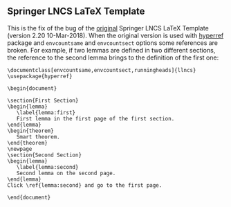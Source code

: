 ## Springer LNCS LaTeX Template

This is the fix of the bug of the [original][1] Springer LNCS LaTeX
Template (version 2.20 10-Mar-2018). When the original version is used
with [hyperref][2] package and `envcountsame` and `envcountsect`
options some references are broken. For example, if two lemmas are
defined in two different sections, the reference to the second lemma
brings to the definition of the first one:

    \documentclass[envcountsame,envcountsect,runningheads]{llncs}
    \usepackage{hyperref}
    
    \begin{document}
    
    \section{First Section}
    \begin{lemma}
       \label{lemma:first}
       First lemma in the first page of the first section.
    \end{lemma}
    \begin{theorem}
       Smart theorem.
    \end{theorem}
    \newpage
    \section{Second Section}
    \begin{lemma}
       \label{lemma:second}
       Second lemma on the second page.
    \end{lemma}
    Click \ref{lemma:second} and go to the first page.
    
    \end{document}

[1]: https://www.springer.com/gp/computer-science/lncs/conference-proceedings-guidelines?countryChanged=true
[2]: https://ctan.org/pkg/hyperref